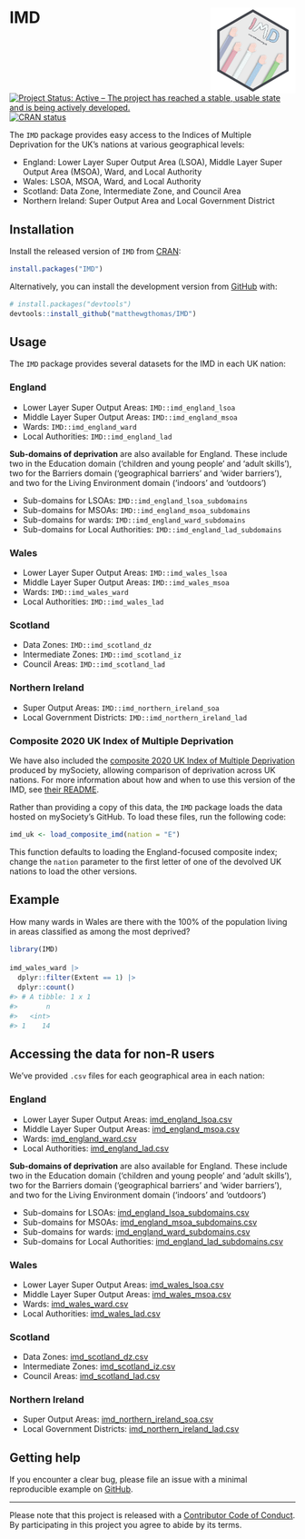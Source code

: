 
<!-- README.md is generated from README.Rmd. Please edit that file -->

# IMD <img src='man/figures/logo.png' align="right" height="150" /></a>

<!-- badges: start -->

[![Project Status: Active – The project has reached a stable, usable
state and is being actively
developed.](https://www.repostatus.org/badges/latest/active.svg)](https://www.repostatus.org/#active)
[![CRAN
status](https://www.r-pkg.org/badges/version/IMD)](https://cran.r-project.org/package=IMD)
<!-- badges: end -->

The `IMD` package provides easy access to the Indices of Multiple
Deprivation for the UK’s nations at various geographical levels:

-   England: Lower Layer Super Output Area (LSOA), Middle Layer Super
    Output Area (MSOA), Ward, and Local Authority
-   Wales: LSOA, MSOA, Ward, and Local Authority
-   Scotland: Data Zone, Intermediate Zone, and Council Area
-   Northern Ireland: Super Output Area and Local Government District

## Installation

Install the released version of `IMD` from
[CRAN](https://cran.r-project.org/package=IMD):

``` r
install.packages("IMD")
```

Alternatively, you can install the development version from
[GitHub](https://github.com/) with:

``` r
# install.packages("devtools")
devtools::install_github("matthewgthomas/IMD")
```

## Usage

The `IMD` package provides several datasets for the IMD in each UK
nation:

### England

-   Lower Layer Super Output Areas: `IMD::imd_england_lsoa`
-   Middle Layer Super Output Areas: `IMD::imd_england_msoa`
-   Wards: `IMD::imd_england_ward`
-   Local Authorities: `IMD::imd_england_lad`

**Sub-domains of deprivation** are also available for England. These
include two in the Education domain (‘children and young people’ and
‘adult skills’), two for the Barriers domain (‘geographical barriers’
and ‘wider barriers’), and two for the Living Environment domain
(‘indoors’ and ‘outdoors’)

-   Sub-domains for LSOAs: `IMD::imd_england_lsoa_subdomains`
-   Sub-domains for MSOAs: `IMD::imd_england_msoa_subdomains`
-   Sub-domains for wards: `IMD::imd_england_ward_subdomains`
-   Sub-domains for Local Authorities: `IMD::imd_england_lad_subdomains`

### Wales

-   Lower Layer Super Output Areas: `IMD::imd_wales_lsoa`
-   Middle Layer Super Output Areas: `IMD::imd_wales_msoa`
-   Wards: `IMD::imd_wales_ward`
-   Local Authorities: `IMD::imd_wales_lad`

### Scotland

-   Data Zones: `IMD::imd_scotland_dz`
-   Intermediate Zones: `IMD::imd_scotland_iz`
-   Council Areas: `IMD::imd_scotland_lad`

### Northern Ireland

-   Super Output Areas: `IMD::imd_northern_ireland_soa`
-   Local Government Districts: `IMD::imd_northern_ireland_lad`

### Composite 2020 UK Index of Multiple Deprivation

We have also included the [composite 2020 UK Index of Multiple
Deprivation](https://github.com/mysociety/composite_uk_imd) produced by
mySociety, allowing comparison of deprivation across UK nations. For
more information about how and when to use this version of the IMD, see
[their
README](https://github.com/mysociety/composite_uk_imd/blob/master/readme.md).

Rather than providing a copy of this data, the `IMD` package loads the
data hosted on mySociety’s GitHub. To load these files, run the
following code:

``` r
imd_uk <- load_composite_imd(nation = "E")
```

This function defaults to loading the England-focused composite index;
change the `nation` parameter to the first letter of one of the devolved
UK nations to load the other versions.

## Example

How many wards in Wales are there with the 100% of the population living
in areas classified as among the most deprived?

``` r
library(IMD)

imd_wales_ward |> 
  dplyr::filter(Extent == 1) |> 
  dplyr::count()
#> # A tibble: 1 x 1
#>       n
#>   <int>
#> 1    14
```

## Accessing the data for non-R users

We’ve provided `.csv` files for each geographical area in each nation:

### England

-   Lower Layer Super Output Areas:
    [imd\_england\_lsoa.csv](https://github.com/matthewgthomas/IMD/raw/master/data-raw/imd_england_lsoa.csv)
-   Middle Layer Super Output Areas:
    [imd\_england\_msoa.csv](https://github.com/matthewgthomas/IMD/raw/master/data-raw/imd_england_msoa.csv)
-   Wards:
    [imd\_england\_ward.csv](https://github.com/matthewgthomas/IMD/raw/master/data-raw/imd_england_ward.csv)
-   Local Authorities:
    [imd\_england\_lad.csv](https://github.com/matthewgthomas/IMD/raw/master/data-raw/imd_england_lad.csv)

**Sub-domains of deprivation** are also available for England. These
include two in the Education domain (‘children and young people’ and
‘adult skills’), two for the Barriers domain (‘geographical barriers’
and ‘wider barriers’), and two for the Living Environment domain
(‘indoors’ and ‘outdoors’)

-   Sub-domains for LSOAs:
    [imd\_england\_lsoa\_subdomains.csv](https://github.com/matthewgthomas/IMD/raw/master/data-raw/imd_england_lsoa_subdomains.csv)
-   Sub-domains for MSOAs:
    [imd\_england\_msoa\_subdomains.csv](https://github.com/matthewgthomas/IMD/raw/master/data-raw/imd_england_msoa_subdomains.csv)
-   Sub-domains for wards:
    [imd\_england\_ward\_subdomains.csv](https://github.com/matthewgthomas/IMD/raw/master/data-raw/imd_england_ward_subdomains.csv)
-   Sub-domains for Local Authorities:
    [imd\_england\_lad\_subdomains.csv](https://github.com/matthewgthomas/IMD/raw/master/data-raw/imd_england_lad_subdomains.csv)

### Wales

-   Lower Layer Super Output Areas:
    [imd\_wales\_lsoa.csv](https://github.com/matthewgthomas/IMD/raw/master/data-raw/imd_wales_lsoa.csv)
-   Middle Layer Super Output Areas:
    [imd\_wales\_msoa.csv](https://github.com/matthewgthomas/IMD/raw/master/data-raw/imd_wales_msoa.csv)
-   Wards:
    [imd\_wales\_ward.csv](https://github.com/matthewgthomas/IMD/raw/master/data-raw/imd_wales_ward.csv)
-   Local Authorities:
    [imd\_wales\_lad.csv](https://github.com/matthewgthomas/IMD/raw/master/data-raw/imd_wales_lad.csv)

### Scotland

-   Data Zones:
    [imd\_scotland\_dz.csv](https://github.com/matthewgthomas/IMD/raw/master/data-raw/imd_scotland_dz.csv)
-   Intermediate Zones:
    [imd\_scotland\_iz.csv](https://github.com/matthewgthomas/IMD/raw/master/data-raw/imd_scotland_iz.csv)
-   Council Areas:
    [imd\_scotland\_lad.csv](https://github.com/matthewgthomas/IMD/raw/master/data-raw/imd_scotland_lad.csv)

### Northern Ireland

-   Super Output Areas:
    [imd\_northern\_ireland\_soa.csv](https://github.com/matthewgthomas/IMD/raw/master/data-raw/imd_northern_ireland_soa.csv)
-   Local Government Districts:
    [imd\_northern\_ireland\_lad.csv](https://github.com/matthewgthomas/IMD/raw/master/data-raw/imd_northern_ireland_lad.csv)

## Getting help

If you encounter a clear bug, please file an issue with a minimal
reproducible example on
[GitHub](https://github.com/matthewgthomas/IMD/issues).

------------------------------------------------------------------------

Please note that this project is released with a [Contributor Code of
Conduct](https://www.contributor-covenant.org/version/2/0/code_of_conduct/).
By participating in this project you agree to abide by its terms.
